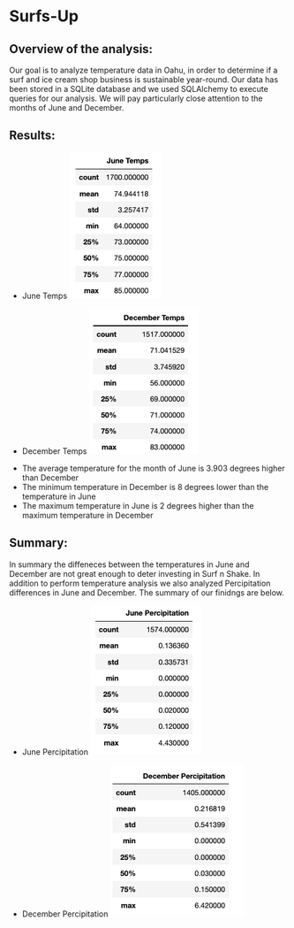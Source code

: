 # Surfs-Up

## Overview of the analysis:

Our goal is to analyze temperature data in Oahu, in order to determine if a surf and ice cream shop business is sustainable year-round.  Our data has been stored in a SQLite database and we used SQLAlchemy to execute queries for our analysis.  We will pay particularly close attention to the months of June and December.

## Results:
 * June Temps
 ![June_Temps](Resources/june_temps.png)

 * December Temps
 ![December_Temps](Resources/december_temps.png) 
 
- The average temperature for the month of June is 3.903 degrees higher than December
- The minimum temperature in December is 8 degrees lower than the temperature in June
- The maximum temperature in June is 2 degrees higher than the maximum temperature in December
 
 
## Summary:
In summary the diffeneces between the temperatures in June and December are not great enough to deter investing in Surf n Shake.  In addition to perform temperature analysis we also analyzed Percipitation differences in June and December.   The summary of our finidngs are below.

 * June Percipitation
 ![June_Percipitation](Resources/June_Percipitation.png) 
 

 * December Percipitation
 ![December_Percipitation](Resources/December_Percipitation.png) 

